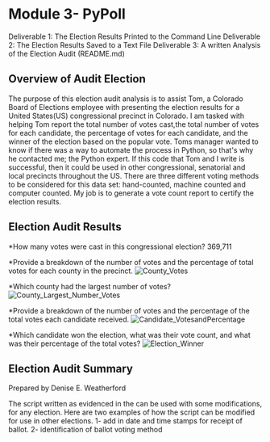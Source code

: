 # Module 3- PyPoll

Deliverable 1:  The Election Results Printed to the Command Line
Deliverable 2:  The Election Results Saved to a Text File
Deliverable 3:  A written Analysis of the Election Audit (README.md)

## Overview of Audit Election
The purpose of this election audit analysis is to assist Tom, a Colorado Board of Elections employee with presenting the election results for a United States(US) congressional precinct in Colorado. I am tasked with helping Tom report the total number of votes cast,the total number of votes for each candidate, the percentage of votes for each candidate, and the winner of the election based on the popular vote.  Toms manager wanted to know if there was a way to automate the process in Python, so that's why he contacted me; the Python expert.  If this code that Tom and I write is successful, then it could be used in other congressional, senatorial and local precincts throughout the US.  There are three different voting methods to be considered for this data set:  hand-counted, machine counted and computer counted.  My job is to generate a vote count report to certify the election results.


## Election Audit Results
*How many votes were cast in this congressional election? 
369,711

*Provide a breakdown of the number of votes and the percentage of total votes for each county in the precinct.
![County_Votes](Election_Module_3/County_Votes.png)

*Which county had the largest number of votes?
![County_Largest_Number_Votes](Election_Module_3/County_Largest_Number_Votes)

*Provide a breakdown of the number of votes and the percentage of the total votes each candidate received.
![Candidate_VotesandPercentage](Election_Module_3/Candidate_VotesandPercentage)

*Which candidate won the election, what was their vote count, and what was their percentage of the total votes?
![Election_Winner](Election_Module_3/Election_Winner)


## Election Audit Summary
Prepared by Denise E. Weatherford

The script written as evidenced in the 
can be used with some modifications, for any election.  Here are two examples of how the script can be modified for use in other elections.
1- add in date and time stamps for receipt of ballot.
2- identification of ballot voting method 

